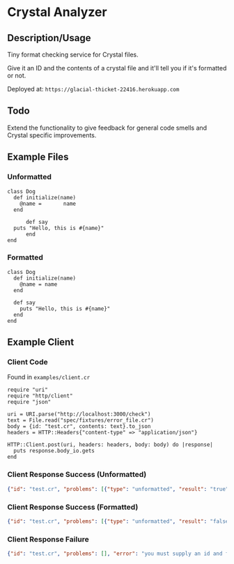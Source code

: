 # Crystal Analyzer
## Description/Usage
Tiny format checking service for Crystal files.

Give it an ID and the contents of a crystal file and it'll tell you if it's formatted or not.

Deployed at: `https://glacial-thicket-22416.herokuapp.com`

## Todo
Extend the functionality to give feedback for general code smells and Crystal specific improvements.

## Example Files
### Unformatted
```crystal
class Dog
  def initialize(name)
    @name =       name
  end

      def say
  puts "Hello, this is #{name}"
      end
end
```

### Formatted
```crystal
class Dog
  def initialize(name)
    @name = name
  end

  def say
    puts "Hello, this is #{name}"
  end
end
```

## Example Client
### Client Code
Found in `examples/client.cr`

```crystal
require "uri"
require "http/client"
require "json"

uri = URI.parse("http://localhost:3000/check")
text = File.read("spec/fixtures/error_file.cr")
body = {id: "test.cr", contents: text}.to_json
headers = HTTP::Headers{"content-type" => "application/json"}

HTTP::Client.post(uri, headers: headers, body: body) do |response|
  puts response.body_io.gets
end
```

### Client Response Success (Unformatted)
```json
{"id": "test.cr", "problems": [{"type": "unformatted", "result": "true"}], "error": ""}
```

### Client Response Success (Formatted)
```json
{"id": "test.cr", "problems": [{"type": "unformatted", "result": "false"}], "error": ""}
```

### Client Response Failure
```json
{"id": "test.cr", "problems": [], "error": "you must supply an id and file content"}
```
